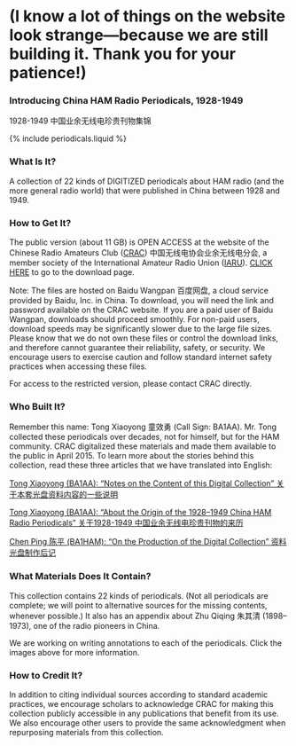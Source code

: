 # (I know a lot of things on the website look strange—because we are still building it. Thank you for your patience!)

### Introducing China HAM Radio Periodicals, 1928-1949

1928-1949 中国业余无线电珍贵刊物集锦

{% include periodicals.liquid %}

### What Is It?

A collection of 22 kinds of DIGITIZED periodicals about HAM radio (and the more general radio world) that were published in China between 1928 and 1949.

### How to Get It?

The public version (about 11 GB) is OPEN ACCESS at the website of the Chinese Radio Amateurs Club ([CRAC][1]) 中国无线电协会业余无线电分会, a member society of the International Amateur Radio Union ([IARU][2]). [CLICK HERE][3] to go to the download page.

Note: The files are hosted on Baidu Wangpan 百度网盘, a cloud service provided by Baidu, Inc. in China. To download, you will need the link and password available on the CRAC website. If you are a paid user of Baidu Wangpan, downloads should proceed smoothly. For non-paid users, download speeds may be significantly slower due to the large file sizes. Please know that we do not own these files or control the download links, and therefore cannot guarantee their reliability, safety, or security. We encourage users to exercise caution and follow standard internet safety practices when accessing these files.

For access to the restricted version, please contact CRAC directly.

### Who Built It?

Remember this name: Tong Xiaoyong 童效勇 (Call Sign: BA1AA). Mr. Tong collected these periodicals over decades, not for himself, but for the HAM community. CRAC digitalized these materials and made them available to the public in April 2015. To learn more about the stories behind this collection, read these three articles that we have translated into English:

[Tong Xiaoyong (BA1AA): “Notes on the Content of this Digital Collection” 关于本套光盘资料内容的一些说明][4]

[Tong Xiaoyong (BA1AA): “About the Origin of the 1928–1949 China HAM Radio Periodicals”
关于1928-1949 中国业余无线电珍贵刊物的来历][5]

[Chen Ping 陈平 (BA1HAM): “On the Production of the Digital Collection” 资料光盘制作后记][6]

### What Materials Does It Contain?

This collection contains 22 kinds of periodicals. (Not all periodicals are complete; we will point to alternative sources for the missing contents, whenever possible.) It also has an appendix about Zhu Qiqing 朱其清 (1898–1973), one of the radio pioneers in China.

We are working on writing annotations to each of the periodicals. Click the images above for more information.

### How to Credit It?

In addition to citing individual sources according to standard academic practices, we encourage scholars to acknowledge CRAC for making this collection publicly accessible in any publications that benefit from its use. We also encourage other users to provide the same acknowledgment when repurposing materials from this collection.

[1]: http://www.crac.org.cn/News/Detail?ID=3032
[2]: http://www.iaru.org/
[3]: http://www.crac.org.cn/News/Detail?ID=3032
[4]: /article_1/
[5]: /article_2/
[6]: /article_3/

